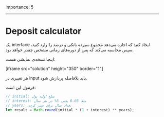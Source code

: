 importance: 5

---

# Deposit calculator

یک interface ایجاد کنید که اجازه می‌دهد مجموع سپرده بانکی و درصد را وارد کنید، سپس محاسبه می‌کند که پس از دوره‌های زمانی مشخص چقدر خواهد بود.

اینجا نسخه‌ی نمایشی هست:

[iframe src="solution" height="350" border="1"]

هر تغییری در input باید بلافاصله پردازش شود.

فرمول این است:
```js
// initial: مبلغ اولیه پول
// interest: مثلا 0.05 یعنی 5% در هر سال
// years: تعداد سال برای صبر کردن
let result = Math.round(initial * (1 + interest) ** years);
```
